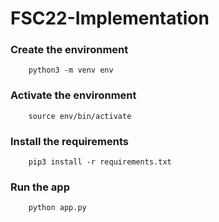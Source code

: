# FSC22-Implementation

### Create the environment

```
    python3 -m venv env 
```

### Activate the environment

```
    source env/bin/activate
```

### Install the requirements

```
    pip3 install -r requirements.txt
```

### Run the app

```
    python app.py
```